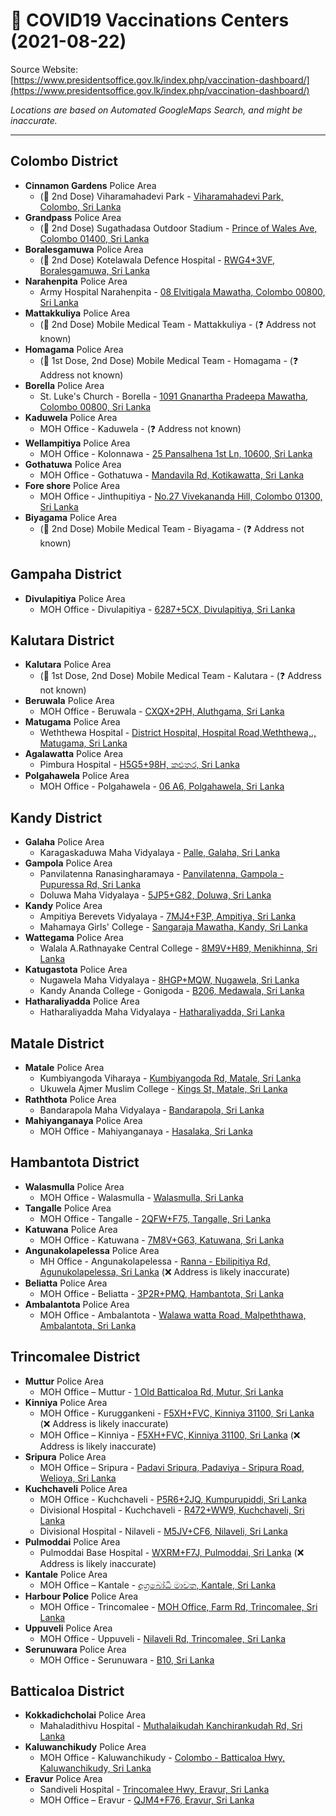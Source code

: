 # 🦠 COVID19 Vaccinations Centers (2021-08-22)

Source Website: [https://www.presidentsoffice.gov.lk/index.php/vaccination-dashboard/](https://www.presidentsoffice.gov.lk/index.php/vaccination-dashboard/)

*Locations are based on Automated GoogleMaps Search, and might be inaccurate.*

-----
## Colombo District
* **Cinnamon Gardens** Police Area
  *  (💉 2nd Dose) Viharamahadevi Park - [Viharamahadevi Park, Colombo, Sri Lanka](https://www.google.lk/maps/place/6.913391N,79.86174E) 
* **Grandpass** Police Area
  *  (💉 2nd Dose) Sugathadasa Outdoor Stadium - [Prince of Wales Ave, Colombo 01400, Sri Lanka](https://www.google.lk/maps/place/6.94806N,79.868842E) 
* **Boralesgamuwa** Police Area
  *  (💉 2nd Dose) Kotelawala Defence Hospital - [RWG4+3VF, Boralesgamuwa, Sri Lanka](https://www.google.lk/maps/place/6.82518N,79.907167E) 
* **Narahenpita** Police Area
  * Army Hospital Narahenpita - [08 Elvitigala Mawatha, Colombo 00800, Sri Lanka](https://www.google.lk/maps/place/6.900252N,79.87618E) 
* **Mattakkuliya** Police Area
  *  (💉 2nd Dose) Mobile Medical Team - Mattakkuliya - (❓ Address not known) 
* **Homagama** Police Area
  *  (💉 1st Dose, 2nd Dose) Mobile Medical Team - Homagama - (❓ Address not known) 
* **Borella** Police Area
  * St. Luke's Church - Borella - [1091 Gnanartha Pradeepa Mawatha, Colombo 00800, Sri Lanka](https://www.google.lk/maps/place/6.918035N,79.874548E) 
* **Kaduwela** Police Area
  * MOH Office - Kaduwela - (❓ Address not known) 
* **Wellampitiya** Police Area
  * MOH Office - Kolonnawa - [25 Pansalhena 1st Ln, 10600, Sri Lanka](https://www.google.lk/maps/place/6.938303N,79.889664E) 
* **Gothatuwa** Police Area
  * MOH Office - Gothatuwa - [Mandavila Rd, Kotikawatta, Sri Lanka](https://www.google.lk/maps/place/6.922088N,79.916237E) 
* **Fore shore** Police Area
  * MOH Office - Jinthupitiya - [No.27 Vivekananda Hill, Colombo 01300, Sri Lanka](https://www.google.lk/maps/place/6.943258N,79.859238E) 
* **Biyagama** Police Area
  *  (💉 2nd Dose) Mobile Medical Team - Biyagama - (❓ Address not known) 
## Gampaha District
* **Divulapitiya** Police Area
  * MOH Office - Divulapitiya - [6287+5CX, Divulapitiya, Sri Lanka](https://www.google.lk/maps/place/7.215486N,80.013606E) 
## Kalutara District
* **Kalutara** Police Area
  *  (💉 1st Dose, 2nd Dose) Mobile Medical Team - Kalutara - (❓ Address not known) 
* **Beruwala** Police Area
  * MOH Office - Beruwala - [CXQX+2PH, Aluthgama, Sri Lanka](https://www.google.lk/maps/place/6.437559N,79.999356E) 
* **Matugama** Police Area
  * Weththewa Hospital - [District Hospital, Hospital Road,Weththewa,., Matugama, Sri Lanka](https://www.google.lk/maps/place/6.523087N,80.125192E) 
* **Agalawatta** Police Area
  * Pimbura Hospital - [H5G5+98H, කළුතර, Sri Lanka](https://www.google.lk/maps/place/6.575949N,80.158371E) 
* **Polgahawela** Police Area
  * MOH Office - Polgahawela - [06 A6, Polgahawela, Sri Lanka](https://www.google.lk/maps/place/7.330938N,80.29484E) 
## Kandy District
* **Galaha** Police Area
  * Karagaskaduwa Maha Vidyalaya - [Palle, Galaha, Sri Lanka](https://www.google.lk/maps/place/7.189501N,80.672799E) 
* **Gampola** Police Area
  * Panvilatenna Ranasingharamaya - [Panvilatenna, Gampola - Pupuressa Rd, Sri Lanka](https://www.google.lk/maps/place/7.15007N,80.635402E) 
  * Doluwa Maha Vidyalaya - [5JP5+G82, Doluwa, Sri Lanka](https://www.google.lk/maps/place/7.18627N,80.608269E) 
* **Kandy** Police Area
  * Ampitiya Berevets Vidyalaya - [7MJ4+F3P, Ampitiya, Sri Lanka](https://www.google.lk/maps/place/7.2812N,80.655203E) 
  * Mahamaya Girls' College - [Sangaraja Mawatha, Kandy, Sri Lanka](https://www.google.lk/maps/place/7.286638N,80.64566E) 
* **Wattegama** Police Area
  * Walala A.Rathnayake Central College - [8M9V+H89, Menikhinna, Sri Lanka](https://www.google.lk/maps/place/7.318909N,80.693359E) 
* **Katugastota** Police Area
  * Nugawela Maha Vidyalaya - [8HGP+MQW, Nugawela, Sri Lanka](https://www.google.lk/maps/place/7.326749N,80.586953E) 
  * Kandy Ananda College - Gonigoda - [B206, Medawala, Sri Lanka](https://www.google.lk/maps/place/7.346769N,80.580787E) 
* **Hatharaliyadda** Police Area
  * Hatharaliyadda Maha Vidyalaya - [Hatharaliyadda, Sri Lanka](https://www.google.lk/maps/place/7.33578N,80.471154E) 
## Matale District
* **Matale** Police Area
  * Kumbiyangoda Viharaya - [Kumbiyangoda Rd, Matale, Sri Lanka](https://www.google.lk/maps/place/7.454861N,80.613636E) 
  * Ukuwela Ajmer Muslim College - [Kings St, Matale, Sri Lanka](https://www.google.lk/maps/place/7.470517N,80.621246E) 
* **Raththota** Police Area
  * Bandarapola Maha Vidyalaya - [Bandarapola, Sri Lanka](https://www.google.lk/maps/place/7.457202N,80.645871E) 
* **Mahiyanganaya** Police Area
  * MOH Office - Mahiyanganaya - [Hasalaka, Sri Lanka](https://www.google.lk/maps/place/7.349752N,80.949998E) 
## Hambantota District
* **Walasmulla** Police Area
  * MOH Office - Walasmulla - [Walasmulla, Sri Lanka](https://www.google.lk/maps/place/6.150889N,80.693718E) 
* **Tangalle** Police Area
  * MOH Office - Tangalle - [2QFW+F75, Tangalle, Sri Lanka](https://www.google.lk/maps/place/6.02363N,80.795742E) 
* **Katuwana** Police Area
  * MOH Office - Katuwana - [7M8V+G63, Katuwana, Sri Lanka](https://www.google.lk/maps/place/6.26627N,80.693035E) 
* **Angunakolapelessa** Police Area
  * MH Office - Angunakolapelessa - [Ranna - Ebilipitiya Rd, Agunukolapelessa, Sri Lanka](https://www.google.lk/maps/place/6.146942N,80.896312E) (❌ Address is likely inaccurate) 
* **Beliatta** Police Area
  * MOH Office - Beliatta - [3P2R+PMQ, Hambantota, Sri Lanka](https://www.google.lk/maps/place/6.051828N,80.741735E) 
* **Ambalantota** Police Area
  * MOH Office - Ambalantota - [Walawa watta Road, Malpeththawa, Ambalantota, Sri Lanka](https://www.google.lk/maps/place/6.122767N,81.005973E) 
## Trincomalee District
* **Muttur** Police Area
  * MOH Office – Muttur - [1 Old Batticaloa Rd, Mutur, Sri Lanka](https://www.google.lk/maps/place/8.453916N,81.264494E) 
* **Kinniya** Police Area
  * MOH Office - Kuruggankeni - [F5XH+FVC, Kinniya 31100, Sri Lanka](https://www.google.lk/maps/place/8.498696N,81.179644E) (❌ Address is likely inaccurate) 
  * MOH Office – Kinniya - [F5XH+FVC, Kinniya 31100, Sri Lanka](https://www.google.lk/maps/place/8.498696N,81.179644E) (❌ Address is likely inaccurate) 
* **Sripura** Police Area
  * MOH Office – Sripura - [Padavi Sripura, Padaviya - Sripura Road, Welioya, Sri Lanka](https://www.google.lk/maps/place/8.926697N,80.814799E) 
* **Kuchchaveli** Police Area
  * MOH Office - Kuchchaveli - [P5R6+2JQ, Kumpurupiddi, Sri Lanka](https://www.google.lk/maps/place/8.740082N,81.161616E) 
  * Divisional Hospital - Kuchchaveli - [R472+WW9, Kuchchaveli, Sri Lanka](https://www.google.lk/maps/place/8.814795N,81.102358E) 
  * Divisional Hospital - Nilaveli - [M5JV+CF6, Nilaveli, Sri Lanka](https://www.google.lk/maps/place/8.681035N,81.193632E) 
* **Pulmoddai** Police Area
  * Pulmoddai Base Hospital - [WXRM+F7J, Pulmoddai, Sri Lanka](https://www.google.lk/maps/place/8.941204N,80.983139E) (❌ Address is likely inaccurate) 
* **Kantale** Police Area
  * MOH Office – Kantale - [අග්‍රබෝධි මාවත, Kantale, Sri Lanka](https://www.google.lk/maps/place/8.349617N,81.009107E) 
* **Harbour Police** Police Area
  * MOH Office - Trincomalee - [MOH Office, Farm Rd, Trincomalee, Sri Lanka](https://www.google.lk/maps/place/8.598974N,81.216963E) 
* **Uppuveli** Police Area
  * MOH Office - Uppuveli - [Nilaveli Rd, Trincomalee, Sri Lanka](https://www.google.lk/maps/place/8.607961N,81.216512E) 
* **Serunuwara** Police Area
  * MOH Office - Serunuwara - [B10, Sri Lanka](https://www.google.lk/maps/place/8.323143N,81.299894E) 
## Batticaloa District
* **Kokkadichcholai** Police Area
  * Mahaladithivu Hospital - [Muthalaikudah Kanchirankudah Rd, Sri Lanka](https://www.google.lk/maps/place/7.623207N,81.718327E) 
* **Kaluwanchikudy** Police Area
  * MOH Office - Kaluwanchikudy - [Colombo - Batticaloa Hwy, Kaluwanchikudy, Sri Lanka](https://www.google.lk/maps/place/7.509333N,81.79204E) 
* **Eravur** Police Area
  * Sandiveli Hospital - [Trincomalee Hwy, Eravur, Sri Lanka](https://www.google.lk/maps/place/7.777289N,81.602853E) 
  * MOH Office – Eravur - [QJM4+F76, Eravur, Sri Lanka](https://www.google.lk/maps/place/7.783664N,81.605626E) 